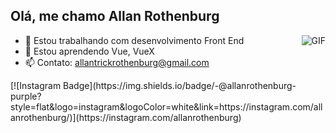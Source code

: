 <h2>Olá, me chamo Allan Rothenburg</h2>

<img align="right" alt="GIF" src="https://i.pinimg.com/originals/e4/26/70/e426702edf874b181aced1e2fa5c6cde.gif" />

- 🔭 Estou trabalhando com desenvolvimento Front End
- 🌱 Estou aprendendo Vue, VueX
- 📫 Contato: allantrickrothenburg@gmail.com

<p>
  [![Instagram Badge](https://img.shields.io/badge/-@allanrothenburg-purple?style=flat&logo=instagram&logoColor=white&link=https://instagram.com/allanrothenburg/)](https://instagram.com/allanrothenburg)
</p>



